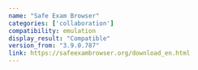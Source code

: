 ```yaml
---
name: "Safe Exam Browser"
categories: ['collaboration']
compatibility: emulation
display_result: "Compatible"
version_from: "3.9.0.787"
link: https://safeexambrowser.org/download_en.html
---
```

